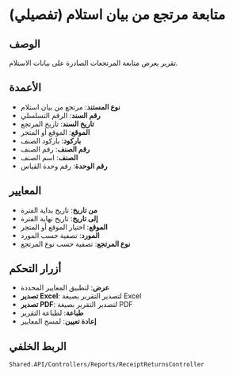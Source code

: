 # متابعة مرتجع من بيان استلام (تفصيلي)

## الوصف
تقرير يعرض متابعة المرتجعات الصادرة على بيانات الاستلام.

## الأعمدة
- **نوع المستند**: مرتجع من بيان استلام
- **رقم السند**: الرقم التسلسلي
- **تاريخ السند**: تاريخ المرتجع
- **الموقع**: الموقع أو المتجر
- **باركود**: باركود الصنف
- **رقم الصنف**: رقم الصنف
- **الصنف**: اسم الصنف
- **رقم الوحدة**: رقم وحدة القياس

## المعايير
- **من تاريخ**: تاريخ بداية الفترة
- **إلى تاريخ**: تاريخ نهاية الفترة
- **الموقع**: اختيار الموقع أو المتجر
- **المورد**: تصفية حسب المورد
- **نوع المرتجع**: تصفية حسب نوع المرتجع

## أزرار التحكم
- **عرض**: لتطبيق المعايير المحددة
- **تصدير Excel**: لتصدير التقرير بصيغة Excel
- **تصدير PDF**: لتصدير التقرير بصيغة PDF
- **طباعة**: لطباعة التقرير
- **إعادة تعيين**: لمسح المعايير

## الربط الخلفي
`Shared.API/Controllers/Reports/ReceiptReturnsController`
